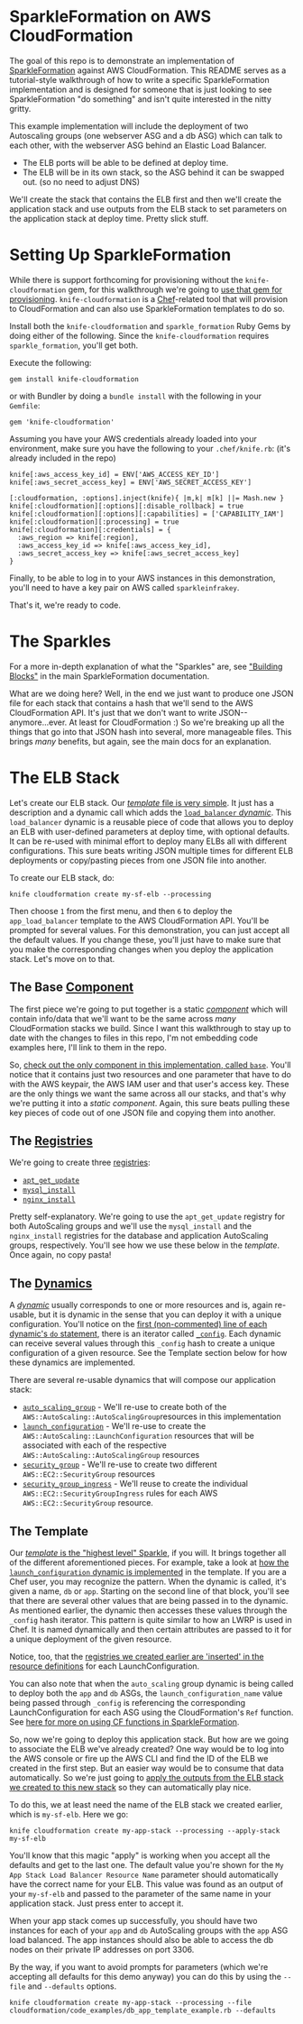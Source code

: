 SparkleFormation on AWS CloudFormation
====================
The goal of this repo is to demonstrate an implementation of [SparkleFormation](https://github.com/sparkleformation/sparkle_formation) against AWS CloudFormation. This README serves as a tutorial-style walkthrough of how to write a specific SparkleFormation implementation and is designed for someone that is just looking to see SparkleFormation "do something" and isn't quite interested in the nitty gritty.

This example implementation will include the deployment of two Autoscaling groups (one webserver ASG and a db ASG) which can talk to each other, with the webserver ASG behind an Elastic Load Balancer.

* The ELB ports will be able to be defined at deploy time.
* The ELB will be in its own stack, so the ASG behind it can be swapped out. (so no need to adjust DNS)

We'll create the stack that contains the ELB first and then we'll create the application stack and use outputs from the ELB stack to set parameters on the application stack at deploy time. Pretty slick stuff.

# Setting Up SparkleFormation

While there is support forthcoming for provisioning without the `knife-cloudformation` gem, for this walkthrough we're going to [use that gem for provisioning](https://github.com/sparkleformation/sparkle_formation/blob/develop/docs/provisioning.md#knife-cloudformation-setuphttps://github.com/sparkleformation/sparkle_formation/blob/develop/docs/provisioning.md#knife-cloudformation-setup). `knife-cloudformation` is a [Chef](http://chef.io)-related tool that will provision to CloudFormation and can also use SparkleFormation templates to do so.

Install both the `knife-cloudformation` and `sparkle_formation` Ruby Gems by doing either of the following. Since the `knife-cloudformation` requires `sparkle_formation`, you'll get both.

Execute the following:

```
gem install knife-cloudformation
```

or with Bundler by doing a `bundle install` with the following in your `Gemfile`:

```
gem 'knife-cloudformation'
```

Assuming you have your AWS credentials already loaded into your environment, make sure you have the following to your `.chef/knife.rb`: (it's already included in the repo)

```
knife[:aws_access_key_id] = ENV['AWS_ACCESS_KEY_ID']
knife[:aws_secret_access_key] = ENV['AWS_SECRET_ACCESS_KEY']

[:cloudformation, :options].inject(knife){ |m,k| m[k] ||= Mash.new }
knife[:cloudformation][:options][:disable_rollback] = true
knife[:cloudformation][:options][:capabilities] = ['CAPABILITY_IAM']
knife[:cloudformation][:processing] = true
knife[:cloudformation][:credentials] = {
  :aws_region => knife[:region],
  :aws_access_key_id => knife[:aws_access_key_id],
  :aws_secret_access_key => knife[:aws_secret_access_key]
}
```

Finally, to be able to log in to your AWS instances in this demonstration, you'll need to have a key pair on AWS called `sparkleinfrakey`.

That's it, we're ready to code.

# The Sparkles
For a more in-depth explanation of what the "Sparkles" are, see ["Building Blocks"](https://github.com/sparkleformation/sparkle_formation/blob/develop/docs/building-blocks.md) in the main SparkleFormation documentation.

What are we doing here? Well, in the end we just want to produce one JSON file for each stack that contains a hash that we'll send to the AWS CloudFormation API. It's just that we don't want to write JSON--anymore...ever. At least for CloudFormation :) So we're breaking up all the things that go into that JSON hash into several, more manageable files. This brings *many* benefits, but again, see the main docs for an explanation.

# The ELB Stack

Let's create our ELB stack. Our [*template* file is very simple](https://github.com/heavywater/sparkles-doc-testing/blob/master/cloudformation/code_examples/app_load_balancer.rb). It just has a description and a dynamic call which adds the [`load_balancer` *dynamic*](https://github.com/heavywater/sparkles-doc-testing/blob/master/cloudformation/dynamics/load_balancer.rb). This `load_balancer` dynamic is a reusable piece of code that allows you to deploy an ELB with user-defined parameters at deploy time, with optional defaults. It can be re-used with minimal effort to deploy many ELBs all with different configurations. This sure beats writing JSON multiple times for different ELB deployments or copy/pasting pieces from one JSON file into another.

To create our ELB stack, do:

```
knife cloudformation create my-sf-elb --processing
```

Then choose `1` from the first menu, and then `6` to deploy the `app_load_balancer` template to the AWS CloudFormation API. You'll be prompted for several values. For this demonstration, you can just accept all the default values. If you change these, you'll just have to make sure that you make the corresponding changes when you deploy the application stack. Let's move on to that.

## The Base [Component](https://github.com/sparkleformation/sparkle_formation/blob/master/docs/building-blocks.md#components)
The first piece we're going to put together is a static [*component*](https://github.com/sparkleformation/sparkle_formation/blob/master/docs/building-blocks.md#components) which will contain info/data that we'll want to be the same across _many_ CloudFormation stacks we build. Since I want this walkthrough to stay up to date with the changes to files in this repo, I'm not embedding code examples here, I'll link to them in the repo.

So, [check out the only component in this implementation, called `base`](https://github.com/heavywater/sparkles-doc-testing/blob/master/cloudformation/components/base.rb). You'll notice that it contains just two resources and one parameter that have to do with the AWS keypair, the AWS IAM user and that user's access key. These are the only things we want the same across all our stacks, and that's why we're putting it into a _static *component*_. Again, this sure beats pulling these key pieces of code out of one JSON file and copying them into another.

## The [Registries](https://github.com/sparkleformation/sparkle_formation/blob/master/docs/building-blocks.md#registries)
We're going to create three [registries](https://github.com/sparkleformation/sparkle_formation/blob/master/docs/building-blocks.md#registries):

* [`apt_get_update`](https://github.com/heavywater/sparkles-doc-testing/blob/master/cloudformation/registry/apt_get_update.rb)
* [`mysql_install`](https://github.com/heavywater/sparkles-doc-testing/blob/master/cloudformation/registry/mysql_install.rb)
* [`nginx_install`](https://github.com/heavywater/sparkles-doc-testing/blob/master/cloudformation/registry/nginx_install.rb)

Pretty self-explanatory. We're going to use the `apt_get_update` registry for both AutoScaling groups and we'll use the `mysql_install` and the `nginx_install` registries for the database and application AutoScaling groups, respectively. You'll see how we use these below in the *template*. Once again, no copy pasta!

## The [Dynamics](https://github.com/sparkleformation/sparkle_formation/blob/master/docs/building-blocks.md#dynamics)
A [*dynamic*](https://github.com/sparkleformation/sparkle_formation/blob/master/docs/building-blocks.md#dynamics) usually corresponds to one or more resources and is, again re-usable, but it is dynamic in the sense that you can deploy it with a unique configuration. You'll notice on the [first (non-commented) line of each dynamic's `do` statement](https://github.com/heavywater/sparkles-doc-testing/blob/master/cloudformation/dynamics/auto_scaling_group.rb#L13), there is an iterator called [`_config`](https://github.com/sparkleformation/sparkle_formation/blob/develop/docs/building-blocks.md#dynamics). Each dynamic can receive several values through this `_config` hash to create a unique configuration of a given resource. See the Template section below for how these dynamics are implemented.

There are several re-usable dynamics that will compose our application stack:

* [`auto_scaling_group`](https://github.com/heavywater/sparkles-doc-testing/blob/master/cloudformation/dynamics/auto_scaling_group.rb) - We'll re-use to create both of the `AWS::AutoScaling::AutoScalingGroup`resources in this implementation
* [`launch_configuration`](https://github.com/heavywater/sparkles-doc-testing/blob/master/cloudformation/dynamics/launch_configuration.rb) - We'll re-use to create the `AWS::AutoScaling::LaunchConfiguration` resources that will be associated with each of the respective `AWS::AutoScaling::AutoScalingGroup` resources
* [`security_group`](https://github.com/heavywater/sparkles-doc-testing/blob/master/cloudformation/dynamics/security_group.rb) - We'll re-use to create two different `AWS::EC2::SecurityGroup` resources
* [`security_group_ingress`](https://github.com/heavywater/sparkles-doc-testing/blob/master/cloudformation/dynamics/security_group_ingress.rb) - We'll reuse to create the individual `AWS::EC2::SecurityGroupIngress` rules for each AWS `AWS::EC2::SecurityGroup` resource.

## The Template
Our [*template* is the "highest level" Sparkle](https://github.com/heavywater/sparkles-doc-testing/blob/master/cloudformation/code_examples/db_app_template_example.rb), if you will. It brings together all of the different aforementioned pieces. For example, take a look at [how the `launch_configuration` dynamic is implemented](https://github.com/heavywater/sparkles-doc-testing/blob/master/cloudformation/code_examples/db_app_template_example.rb#L39) in the template. If you are a Chef user, you may recognize the pattern. When the dynamic is called, it's given a name, `db` or `app`. Starting on the second line of that block, you'll see that there are several other values that are being passed in to the dynamic. As mentioned earlier, the dynamic then accesses these values through the `_config` hash iterator. This pattern is quite similar to how an LWRP is used in Chef. It is named dynamically and then certain attributes are passed to it for a unique deployment of the given resource.

Notice, too, that the [registries we created earlier are 'inserted' in the resource definitions](https://github.com/heavywater/sparkles-doc-testing/blob/master/cloudformation/code_examples/db_app_template_example.rb#L47) for each LaunchConfiguration.

You can also note that when the `auto_scaling` group dynamic is being called to deploy both the `app` and `db` ASGs, the `launch_configuration_name` value being passed through `_config` is referencing the corresponding LaunchConfiguration for each ASG using the CloudFormation's `Ref` function. See [here for more on using CF functions in SparkleFormation](https://github.com/sparkleformation/sparkle_formation/blob/master/docs/functions.md#intrinsic-functions).

So, now we're going to deploy this application stack. But how are we going to associate the ELB we've already created? One way would be to log into the AWS console or fire up the AWS CLI and find the ID of the ELB we created in the first step. But an easier way would be to consume that data automatically. So we're just going to [apply the outputs from the ELB stack we created to this new stack](https://github.com/sparkleformation/sparkle_formation/blob/develop/docs/provisioning.md#applying-stacks) so they can automatically play nice.

To do this, we at least need the name of the ELB stack we created earlier, which is `my-sf-elb`. Here we go:

```
knife cloudformation create my-app-stack --processing --apply-stack my-sf-elb
```

You'll know that this magic "apply" is working when you accept all the defaults and get to the last one. The default value you're shown for the `My App Stack Load Balancer Resource Name` parameter should automatically have the correct name for your ELB. This value was found as an output of your `my-sf-elb` and passed to the parameter of the same name in your application stack. Just press enter to accept it. 

When your app stack comes up successfully, you should have two instances for each of your `app` and `db` AutoScaling groups with the `app` ASG load balanced. The app instances should also be able to access the db nodes on their private IP addresses on port 3306.

By the way, if you want to avoid prompts for parameters (which we're accepting all defaults for this demo anyway) you can do this by using the `--file` and `--defaults` options.

```
knife cloudformation create my-app-stack --processing --file cloudformation/code_examples/db_app_template_example.rb --defaults
```